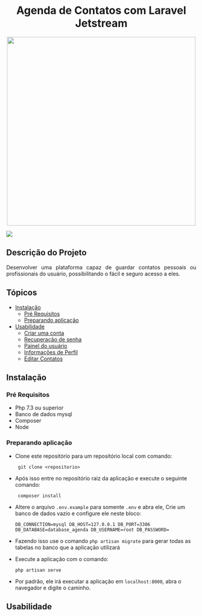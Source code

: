 <h1 align="center"> Agenda de Contatos com Laravel Jetstream </h1>

<p align="center"><img src="https://laravelnews.imgix.net/images/jetstream.png?ixlib=php-3.3.0" width="500"></p>

<img src="https://img.shields.io/static/v1?label=Status&message=Concluido&color=54CD26&style=for-the-badge&logo=ghost"/>

## Descrição do Projeto
<p align="justify"> Desenvolver uma plataforma capaz de guardar contatos pessoais ou profissionais do usuário, possibilitando o fácil e seguro acesso a eles.</p>

## Tópicos

<!--ts-->
   * [Instalação](#instalacao)
      * [Pré Requisitos](#pre_requsito)
      * [Preparando aplicação](#preparando_aplicacao)
   * [Usabilidade](#instalacao)
      * [Criar uma conta](#pre_requsito)
      * [Recuperação de senha](#preparando_aplicacao)
      * [Painel do usuário](#preparando_aplicacao)
      * [Informações de Perfil](#preparando_aplicacao)
      * [Editar Contatos](#preparando_aplicacao)
<!--te-->

<h2 id="instalacao">Instalação</h2>

<h3 id="pre_requsito" >Pré Requisitos</h3>

- Php 7.3 ou superior
- Banco de dados mysql
- Composer
- Node

<h3 id="preparando_aplicacao" >Preparando aplicação</h3>

- Clone este repositório para um repositório local com comando:

    ` git clone <repositorio>`

- Após isso entre no repositório raiz da aplicação e execute o seguinte comando:

    ` composer install`

- Altere o arquivo `.env.example` para somente `.env` e abra ele,
  Crie um banco de dados vazio e configure ele neste bloco:

    `
    DB_CONNECTION=mysql
    DB_HOST=127.0.0.1
    DB_PORT=3306
    DB_DATABASE=database_agenda
    DB_USERNAME=root
    DB_PASSWORD=
    `
- Fazendo isso use o comando `php artisan migrate` para gerar todas as tabelas no banco que a aplicação utilizará

- Execute a aplicação com o comando:

    `php artisan serve`

- Por padrão, ele irá executar a aplicação em `localhost:8000`, abra o navegador e digite o caminho.

<h2 id="instalacao">Usabilidade</h2>

